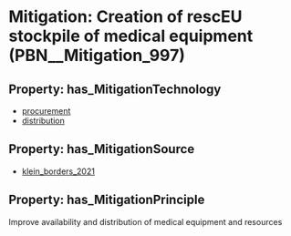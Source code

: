 # Mitigation: __Creation of rescEU stockpile of medical equipment__ (PBN__Mitigation_997)

## Property: has_MitigationTechnology

* [procurement](../Technology/PBN__Technology_3572)
* [distribution](../Technology/PBN__Technology_3575)

## Property: has_MitigationSource

* [klein_borders_2021](../Article/PBN__Article_156)

## Property: has_MitigationPrinciple

Improve availability and distribution of medical equipment and resources

